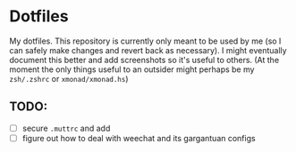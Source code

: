 # Dotfiles

My dotfiles. This repository is currently only meant to be used by me (so I can safely make changes and revert back as necessary). I might eventually document this better and add screenshots so it's useful to others. (At the moment the only things useful to an outsider might perhaps be my `zsh/.zshrc` or `xmonad/xmonad.hs`)

## TODO:
- [ ] secure `.muttrc` and add
- [ ] figure out how to deal with weechat and its gargantuan configs
